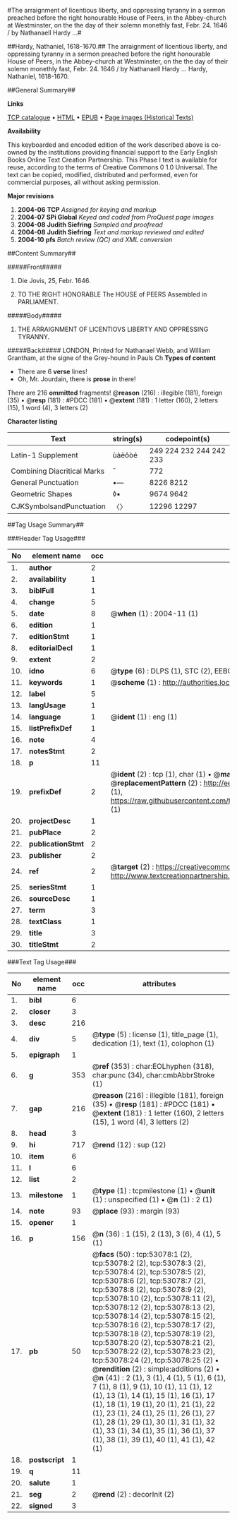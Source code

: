 #The arraignment of licentious liberty, and oppressing tyranny in a sermon preached before the right honourable House of Peers, in the Abbey-church at Westminster, on the the day of their solemn monethly fast, Febr. 24. 1646 / by Nathanaell Hardy ...#

##Hardy, Nathaniel, 1618-1670.##
The arraignment of licentious liberty, and oppressing tyranny in a sermon preached before the right honourable House of Peers, in the Abbey-church at Westminster, on the the day of their solemn monethly fast, Febr. 24. 1646 / by Nathanaell Hardy ...
Hardy, Nathaniel, 1618-1670.

##General Summary##

**Links**

[TCP catalogue](http://www.ota.ox.ac.uk/tcp/)  • 
[HTML](http://tei.it.ox.ac.uk/tcp/Texts-HTML/free/A45/A45542.html)  • 
[EPUB](http://tei.it.ox.ac.uk/tcp/Texts-EPUB/free/A45/A45542.epub) • 
[Page images (Historical Texts)](https://data.historicaltexts.jisc.ac.uk/view?pubId=eebo-12044512e&pageId=eebo-12044512e-53078-1)

**Availability**

This keyboarded and encoded edition of the
	       work described above is co-owned by the institutions
	       providing financial support to the Early English Books
	       Online Text Creation Partnership. This Phase I text is
	       available for reuse, according to the terms of Creative
	       Commons 0 1.0 Universal. The text can be copied,
	       modified, distributed and performed, even for
	       commercial purposes, all without asking permission.

**Major revisions**

1. __2004-06__ __TCP__ *Assigned for keying and markup*
1. __2004-07__ __SPi Global__ *Keyed and coded from ProQuest page images*
1. __2004-08__ __Judith Siefring__ *Sampled and proofread*
1. __2004-08__ __Judith Siefring__ *Text and markup reviewed and edited*
1. __2004-10__ __pfs__ *Batch review (QC) and XML conversion*

##Content Summary##

#####Front#####

1. Die Jovis, 25, Febr. 1646.

1. TO THE RIGHT HONORABLE The HOUSE of PEERS Assembled in PARLIAMENT.

#####Body#####

1. THE ARRAIGNMENT OF LICENTIOVS LIBERTY AND OPPRESSING TYRANNY.

#####Back#####
LONDON, Printed for Nathanael Webb, and William Grantham, at the signe of the Grey-hound in Pauls Ch
**Types of content**

  * There are 6 **verse** lines!
  * Oh, Mr. Jourdain, there is **prose** in there!

There are 216 **ommitted** fragments! 
 @__reason__ (216) : illegible (181), foreign (35)  •  @__resp__ (181) : #PDCC (181)  •  @__extent__ (181) : 1 letter (160), 2 letters (15), 1 word (4), 3 letters (2)

**Character listing**


|Text|string(s)|codepoint(s)|
|---|---|---|
|Latin-1 Supplement|ùàèôòé|249 224 232 244 242 233|
|Combining             Diacritical Marks|̄|772|
|General Punctuation|•—|8226 8212|
|Geometric Shapes|◊▪|9674 9642|
|CJKSymbolsandPunctuation|〈〉|12296 12297|

##Tag Usage Summary##

###Header Tag Usage###

|No|element name|occ|attributes|
|---|---|---|---|
|1.|__author__|2||
|2.|__availability__|1||
|3.|__biblFull__|1||
|4.|__change__|5||
|5.|__date__|8| @__when__ (1) : 2004-11 (1)|
|6.|__edition__|1||
|7.|__editionStmt__|1||
|8.|__editorialDecl__|1||
|9.|__extent__|2||
|10.|__idno__|6| @__type__ (6) : DLPS (1), STC (2), EEBO-CITATION (1), OCLC (1), VID (1)|
|11.|__keywords__|1| @__scheme__ (1) : http://authorities.loc.gov/ (1)|
|12.|__label__|5||
|13.|__langUsage__|1||
|14.|__language__|1| @__ident__ (1) : eng (1)|
|15.|__listPrefixDef__|1||
|16.|__note__|4||
|17.|__notesStmt__|2||
|18.|__p__|11||
|19.|__prefixDef__|2| @__ident__ (2) : tcp (1), char (1)  •  @__matchPattern__ (2) : ([0-9\-]+):([0-9IVX]+) (1), (.+) (1)  •  @__replacementPattern__ (2) : http://eebo.chadwyck.com/downloadtiff?vid=$1&page=$2 (1), https://raw.githubusercontent.com/textcreationpartnership/Texts/master/tcpchars.xml#$1 (1)|
|20.|__projectDesc__|1||
|21.|__pubPlace__|2||
|22.|__publicationStmt__|2||
|23.|__publisher__|2||
|24.|__ref__|2| @__target__ (2) : https://creativecommons.org/publicdomain/zero/1.0/ (1), http://www.textcreationpartnership.org/docs/. (1)|
|25.|__seriesStmt__|1||
|26.|__sourceDesc__|1||
|27.|__term__|3||
|28.|__textClass__|1||
|29.|__title__|3||
|30.|__titleStmt__|2||


###Text Tag Usage###

|No|element name|occ|attributes|
|---|---|---|---|
|1.|__bibl__|6||
|2.|__closer__|3||
|3.|__desc__|216||
|4.|__div__|5| @__type__ (5) : license (1), title_page (1), dedication (1), text (1), colophon (1)|
|5.|__epigraph__|1||
|6.|__g__|353| @__ref__ (353) : char:EOLhyphen (318), char:punc (34), char:cmbAbbrStroke (1)|
|7.|__gap__|216| @__reason__ (216) : illegible (181), foreign (35)  •  @__resp__ (181) : #PDCC (181)  •  @__extent__ (181) : 1 letter (160), 2 letters (15), 1 word (4), 3 letters (2)|
|8.|__head__|3||
|9.|__hi__|717| @__rend__ (12) : sup (12)|
|10.|__item__|6||
|11.|__l__|6||
|12.|__list__|2||
|13.|__milestone__|1| @__type__ (1) : tcpmilestone (1)  •  @__unit__ (1) : unspecified (1)  •  @__n__ (1) : 2 (1)|
|14.|__note__|93| @__place__ (93) : margin (93)|
|15.|__opener__|1||
|16.|__p__|156| @__n__ (36) : 1 (15), 2 (13), 3 (6), 4 (1), 5 (1)|
|17.|__pb__|50| @__facs__ (50) : tcp:53078:1 (2), tcp:53078:2 (2), tcp:53078:3 (2), tcp:53078:4 (2), tcp:53078:5 (2), tcp:53078:6 (2), tcp:53078:7 (2), tcp:53078:8 (2), tcp:53078:9 (2), tcp:53078:10 (2), tcp:53078:11 (2), tcp:53078:12 (2), tcp:53078:13 (2), tcp:53078:14 (2), tcp:53078:15 (2), tcp:53078:16 (2), tcp:53078:17 (2), tcp:53078:18 (2), tcp:53078:19 (2), tcp:53078:20 (2), tcp:53078:21 (2), tcp:53078:22 (2), tcp:53078:23 (2), tcp:53078:24 (2), tcp:53078:25 (2)  •  @__rendition__ (2) : simple:additions (2)  •  @__n__ (41) : 2 (1), 3 (1), 4 (1), 5 (1), 6 (1), 7 (1), 8 (1), 9 (1), 10 (1), 11 (1), 12 (1), 13 (1), 14 (1), 15 (1), 16 (1), 17 (1), 18 (1), 19 (1), 20 (1), 21 (1), 22 (1), 23 (1), 24 (1), 25 (1), 26 (1), 27 (1), 28 (1), 29 (1), 30 (1), 31 (1), 32 (1), 33 (1), 34 (1), 35 (1), 36 (1), 37 (1), 38 (1), 39 (1), 40 (1), 41 (1), 42 (1)|
|18.|__postscript__|1||
|19.|__q__|11||
|20.|__salute__|1||
|21.|__seg__|2| @__rend__ (2) : decorInit (2)|
|22.|__signed__|3||
